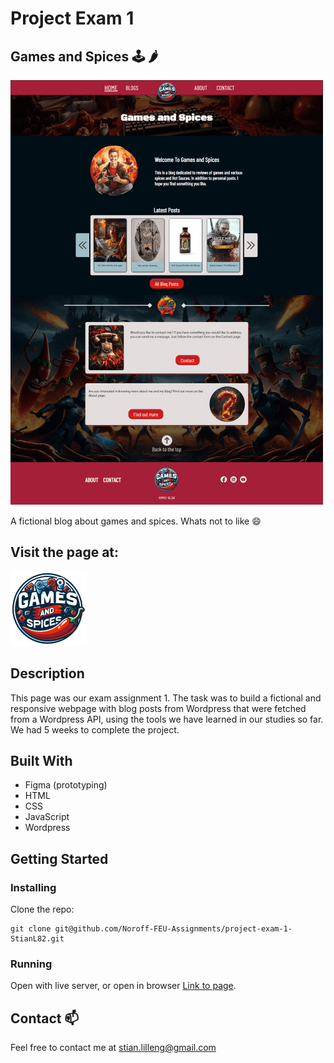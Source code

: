 # Project Exam 1

## Games and Spices 🕹️ 🌶️

![image](/images/readme/screencapture-pe1-stianl-netlify-app-2024-02-19-14_46_59-500-min.png)

A fictional blog about games and spices. Whats not to like 😄

## Visit the page at:

[![Games and Spices](/images/header-logo.png)](https://pe1-stianl.netlify.app/)

## Description

This page was our exam assignment 1. The task was to build a fictional and responsive webpage with blog posts from Wordpress that were fetched from a Wordpress API, using the tools we have learned in our studies so far. We had 5 weeks to complete the project.

## Built With

- Figma (prototyping)
- HTML
- CSS
- JavaScript
- Wordpress

## Getting Started

### Installing

Clone the repo:

```
git clone git@github.com/Noroff-FEU-Assignments/project-exam-1-StianL82.git
```

### Running

Open with live server, or open in browser [Link to page](https://pe1-stianl.netlify.app/).

## Contact 📫

Feel free to contact me at stian.lilleng@gmail.com
